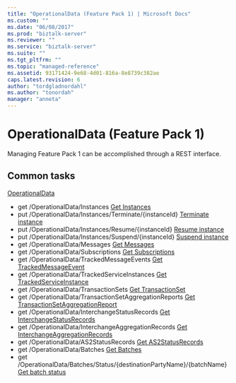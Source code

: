 ```yaml
---
title: "OperationalData (Feature Pack 1) | Microsoft Docs"
ms.custom: ""
ms.date: "06/08/2017"
ms.prod: "biztalk-server"
ms.reviewer: ""
ms.service: "biztalk-server"
ms.suite: ""
ms.tgt_pltfrm: ""
ms.topic: "managed-reference"
ms.assetid: 93171424-9e68-4d01-816a-8e8739c382ae
caps.latest.revision: 6
author: "tordgladnordahl"
ms.author: "tonordah"
manager: "anneta"
---
```

# OperationalData (Feature Pack 1)
Managing Feature Pack 1 can be accomplished through a REST interface.  

Common tasks
---

[OperationalData](OperationalData.md)
- get  /OperationalData/Instances [Get Instances](../feature-pack-1/get-instances.md)
- put  /OperationalData/Instances/Terminate/{instanceId} [Terminate instance](../feature-pack-1/terminate-instance.md)
- put  /OperationalData/Instances/Resume/{instanceId} [Resume instance](../feature-pack-1/resume-instance.md)
- put  /OperationalData/Instances/Suspend/{instanceId} [Suspend instance](../feature-pack-1/suspend-instance.md)
- get  /OperationalData/Messages [Get Messages](../feature-pack-1/get-messages.md)
- get  /OperationalData/Subscriptions [Get Subscriptions](../feature-pack-1/get-subscriptions.md)
- get  /OperationalData/TrackedMessageEvents [Get TrackedMessageEvent](../feature-pack-1/get-trackedmessageevent.md)
- get  /OperationalData/TrackedServiceInstances [Get TrackedServiceInstance](../feature-pack-1/get-trackedserviceinstance.md)
- get  /OperationalData/TransactionSets [Get TransactionSet](../feature-pack-1/get-transactionset.md)
- get  /OperationalData/TransactionSetAggregationReports [Get TransactionSetAggregationReport](../feature-pack-1/get-transactionsetaggregationreport.md)
- get  /OperationalData/InterchangeStatusRecords [Get InterchangeStatusRecords](../feature-pack-1/get-interchangestatusrecords.md)
- get  /OperationalData/InterchangeAggregationRecords [Get InterchangeAggregationRecords](../feature-pack-1/get-interchangeaggregationrecords.md)
- get  /OperationalData/AS2StatusRecords [Get AS2StatusRecords](../feature-pack-1/get-as2statusrecords.md)
- get  /OperationalData/Batches [Get Batches](../feature-pack-1/get-batches.md)
- get  /OperationalData/Batches/Status/{destinationPartyName}/{batchName} [Get batch status](../feature-pack-1/get-batch-status.md)

